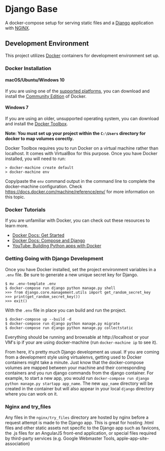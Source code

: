 # Django Base

A docker-compose setup for serving static files and a
[Django](https://www.djangoproject.com/) application with
[NGINX](https://www.nginx.com/).

## Development Environment

This project utilizes [Docker](https://www.docker.com/) containers for
development environment set up.

### Docker Installation

#### macOS/Ubuntu/Windows 10
If you are using one of the
[supported platforms](https://docs.docker.com/engine/installation/#supported-platforms),
you can download and install the
[Community Edition](https://www.docker.com/community-edition#/download) of
Docker.

#### Windows 7
If you are using an older, unsupported operating system, you can download and
install the [Docker Toolbox](https://docs.docker.com/toolbox/toolbox_install_windows/).

**Note: You must set up your project within the `C:\Users`
directory for docker to map volumes corectly.**

Docker Toolbox requires you to run Docker on a virtual machine rather than
localhost. It comes with VirtualBox for this purpose. Once you have Docker
installed, you will need to run:

```
> docker-machine create default
> docker-machine env
```

Copy/paste the `env` command output in the command line to complete the
docker-machine configuration. Check https://docs.docker.com/machine/reference/env/
for more information on this topic.

### Docker Tutorials

If you are unfamiliar with Docker, you can check out these resources to learn
more.

- [Docker Docs: Get Started](https://docs.docker.com/get-started/)
- [Docker Docs: Compose and Django](https://docs.docker.com/compose/django/)
- [YouTube: Building Python apps with Docker](https://www.youtube.com/watch?v=VhabrYF1nms)

### Getting Going with Django Development

Once you have Docker installed, set the project environment variables in a
`.env` file. Be sure to generate a new unique secret key for Django.

    $ mv .env-template .env
    $ docker-compose run django python manage.py shell
    >>> from django.core.management.utils import get_random_secret_key
    >>> print(get_random_secret_key())
    >>> exit()

With the `.env` file in place you can build and run the project.

    $ docker-compose up --build -d
    $ docker-compose run django python manage.py migrate
    $ docker-compose run django python manage.py collectstatic

Everything should be running and browsable at http://localhost or your VM's ip
if your are using docker-machine (run `docker-machine ip` to see it).

From here, it's pretty much Django development as usual. If you are coming from
a development style using virtualenvs, getting used to Docker containers might
take a minute. Just know that the docker-compose volumes are mapped between your
machine and their corresponding containers and you run django commands from the
django container. For example, to start a new app, you would run
`docker-compose run django python manage.py startapp app_name`. The new
`app_name` directory will be created in the container but will also appear in
your local `django` directory where you can work on it.

### Nginx and try_files

Any files in the `nginx/try_files` directory are hosted by nginx before a
request attempt is made to the Django app. This is great for hosting .html files
and other static assets not specific to the Django app such as favicons, the .js
files for an AngularJS front-end application, or special files required by
third-party services (e.g. Google Webmaster Tools, apple-app-site-association)
